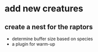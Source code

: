 # add new creatures
## create a nest for the raptors

* determine buffer size based on species
* a plugin for warm-up